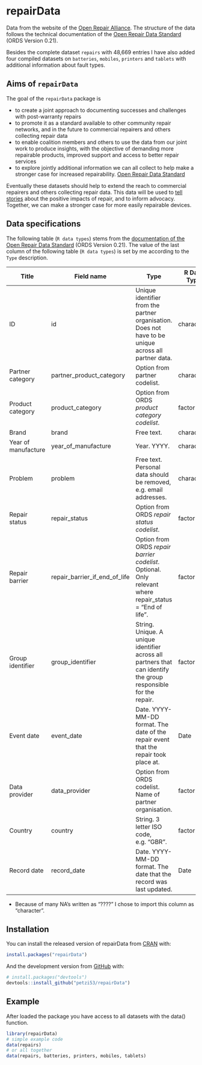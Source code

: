 
<!-- README.md is generated from README.Rmd. Please edit that file -->

# repairData

<!-- badges: start -->
<!-- badges: end -->

Data from the website of the [Open Repair
Alliance](https://openrepair.org/open-data/downloads/). The structure of
the data follows the technical documentation of the [Open Repair Data
Standard](https://standard.openrepair.org/) (ORDS Version 0.21).

Besides the complete dataset `repairs` with 48,669 entries I have also
added four compiled datasets on `batteries`, `mobiles`, `printers` and
`tablets` with additional information about fault types.

## Aims of `repairData`

The goal of the `repairData` package is

-   to create a joint approach to documenting successes and challenges
    with post-warranty repairs
-   to promote it as a standard available to other community repair
    networks, and in the future to commercial repairers and others
    collecting repair data
-   to enable coalition members and others to use the data from our
    joint work to produce insights, with the objective of demanding more
    repairable products, improved support and access to better repair
    services
-   to explore jointly additional information we can all collect to help
    make a stronger case for increased repairability. [Open Repair Data
    Standard](https://standard.openrepair.org/about.html)

Eventually these datasets should help to extend the reach to commercial
repairers and others collecting repair data. This data will be used to
[tell stories](https://openrepair.org/open-data/insights/) about the
positive impacts of repair, and to inform advocacy. Together, we can
make a stronger case for more easily repairable devices.

## Data specifications

The following table (`R data types`) stems from the [documentation of
the Open Repair Data
Standard](https://standard.openrepair.org/standard.html#field-reference)
(ORDS Version 0.21). The value of the last column of the following table
(`R data types`) is set by me according to the `Type` description.

| Title               | Field name                         | Type                                                                                                            | R Data Type |
|---------------------|------------------------------------|-----------------------------------------------------------------------------------------------------------------|-------------|
| ID                  | id                                 | Unique identifier from the partner organisation. Does not have to be unique across all partner data.            | character   |
| Partner category    | partner\_product\_category         | Option from partner codelist.                                                                                   | character   |
| Product category    | product\_category                  | Option from ORDS *product category codelist*.                                                                   | factor      |
| Brand               | brand                              | Free text.                                                                                                      | character   |
| Year of manufacture | year\_of\_manufacture              | Year. YYYY.                                                                                                     | character\* |
| Problem             | problem                            | Free text. Personal data should be removed, e.g. email addresses.                                               | character   |
| Repair status       | repair\_status                     | Option from ORDS *repair status codelist*.                                                                      | factor      |
| Repair barrier      | repair\_barrier\_if\_end\_of\_life | Option from ORDS *repair barrier codelist*. Optional. Only relevant where repair\_status = “End of life”.       | factor      |
| Group identifier    | group\_identifier                  | String. Unique. A unique identifier across all partners that can identify the group responsible for the repair. | factor      |
| Event date          | event\_date                        | Date. YYYY-MM-DD format. The date of the repair event that the repair took place at.                            | Date        |
| Data provider       | data\_provider                     | Option from ORDS codelist. Name of partner organisation.                                                        | factor      |
| Country             | country                            | String. 3 letter ISO code, e.g. “GBR”.                                                                          | factor      |
| Record date         | record\_date                       | Date. YYYY-MM-DD format. The date that the record was last updated.                                             | Date        |

-   Because of many NA’s written as “????” I chose to import this column
    as “character”.

## Installation

You can install the released version of repairData from
[CRAN](https://CRAN.R-project.org) with:

``` r
install.packages("repairData")
```

And the development version from [GitHub](https://github.com/) with:

``` r
# install.packages("devtools")
devtools::install_github("petzi53/repairData")
```

## Example

After loaded the package you have access to all datasets with the data()
function.

``` r
library(repairData)
# simple example code
data(repairs)
# or all together
data(repairs, batteries, printers, mobiles, tablets)
```
